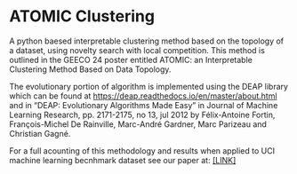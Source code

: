 # ATOMIC Clustering
A python baesed interpretable clustering method based on the topology of a dataset, using novelty search with local competition. This method is outlined in the GEECO 24 poster entitled ATOMIC: an Interpretable Clustering Method Based on Data Topology. 

The evolutionary portion of algorithm is implemented using the DEAP library which can be found at https://deap.readthedocs.io/en/master/about.html and in “DEAP: Evolutionary Algorithms Made Easy” 
in Journal of Machine Learning Research, pp. 2171-2175, no 13, jul 2012 by Félix-Antoine Fortin, François-Michel De Rainville, Marc-André Gardner, Marc Parizeau and Christian Gagné.

For a full acounting of this methodology and results when applied to UCI machine learning becnhmark dataset see our paper at: [[LINK] ](https://dl.acm.org/doi/10.1145/3638530.3654271) 

